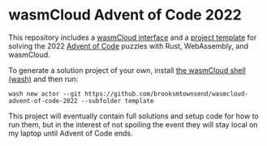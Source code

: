 # wasmCloud Advent of Code 2022

This repository includes a [wasmCloud interface](./advent-of-code-interface/) and a [project template](./template/) for solving the 2022 [Advent of Code](https://adventofcode.com/) puzzles with Rust, WebAssembly, and wasmCloud.

To generate a solution project of your own, install [the wasmCloud shell (wash)](https://wasmcloud.dev/overview/installation/) and then run:

```
wash new actor --git https://github.com/brooksmtownsend/wasmcloud-advent-of-code-2022 --subfolder template
```

This project will eventually contain full solutions and setup code for how to run them, but in the interest of not spoiling the event they will stay local on my laptop until Advent of Code ends.
